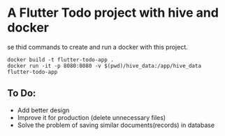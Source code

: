 # A Flutter Todo project with hive and docker



se thid commands to create and run a docker with this project.
```docker
docker build -t flutter-todo-app .
docker run -it -p 8080:8080 -v $(pwd)/hive_data:/app/hive_data flutter-todo-app
```

## To Do: 
 - Add better design
 - Improve it for production (delete unnecessary files)
 - Solve the problem of saving similar documents(records) in database
 
